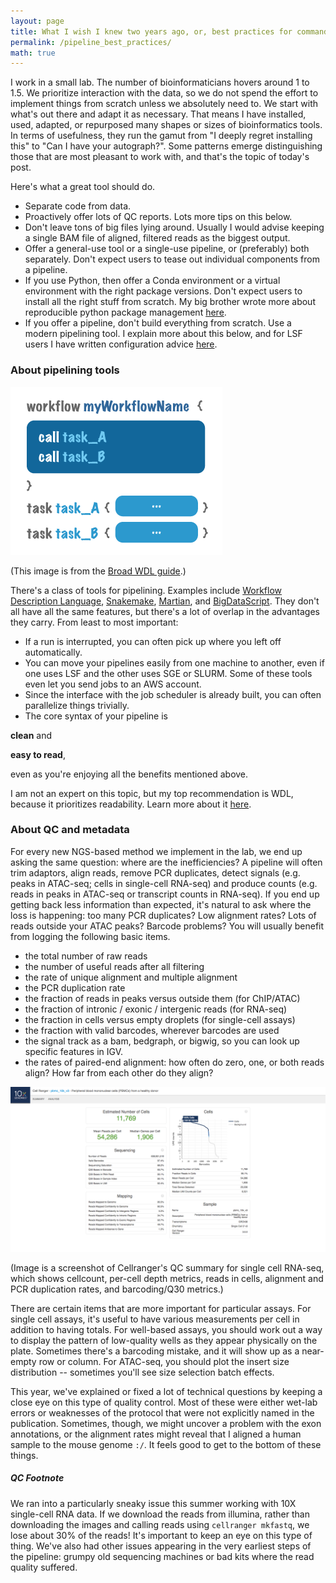 ```yaml
---
layout: page
title: What I wish I knew two years ago, or, best practices for command-line tools in bioinformatics 
permalink: /pipeline_best_practices/
math: true
---
```


I work in a small lab. The number of bioinformaticians hovers around 1 to 1.5. We prioritize interaction with the data, so we do not spend the effort to implement things from scratch unless we absolutely need to. We start with what's out there and adapt it as necessary. That means I have installed, used, adapted, or repurposed many shapes or sizes of bioinformatics tools. In terms of usefulness, they run the gamut from "I deeply regret installing this" to "Can I have your autograph?". Some patterns emerge distinguishing those that are most pleasant to work with, and that's the topic of today's post.

Here's what a great tool should do. 

- Separate code from data.  
- Proactively offer lots of QC reports. Lots more tips on this below.
- Don't leave tons of big files lying around. Usually I would advise keeping a single BAM file of aligned, filtered reads as the biggest output.
- Offer a general-use tool or a single-use pipeline, or (preferably) both separately. Don't expect users to tease out individual components from a pipeline.
- If you use Python, then offer a Conda environment or a virtual environment with the right package versions. Don't expect users to install all the right stuff from scratch. My big brother wrote more about reproducible python package management [here](https://medium.com/knerd/best-practices-for-python-dependency-management-cc8d1913db82).
- If you offer a pipeline, don't build everything from scratch. Use a modern pipelining tool. I explain more about this below, and for LSF users I have written configuration advice [here](https://ekernf01.github.io/pipeline_lsf/).


### About pipelining tools

![WDL syntax](/images/pipeline_WDL-workflow.png)

(This image is from the [Broad WDL guide](https://software.broadinstitute.org/wdl/documentation/structure).)

There's a class of tools for pipelining. Examples include [Workflow Description Language](),  [Snakemake](), [Martian](), and [BigDataScript](). They don't all have all the same features, but there's a lot of overlap in the advantages they carry. From least to most important:

- If a run is interrupted, you can often pick up where you left off automatically. 
- You can move your pipelines easily from one machine to another, even if one uses LSF and the other uses SGE or SLURM. Some of these tools even let you send jobs to an AWS account.
- Since the interface with the job scheduler is already built, you can often parallelize things trivially.
- The core syntax of your pipeline is 

 **clean** and 
 
 **easy to read**, 
 
 even as you're enjoying all the benefits mentioned above. 

I am not an expert on this topic, but my top recommendation is WDL, because it prioritizes readability. Learn more about it [here](https://software.broadinstitute.org/wdl/documentation/quickstart). 

### About QC and metadata

For every new NGS-based method we implement in the lab, we end up asking the same question: where are the inefficiencies? A pipeline will often trim adaptors, align reads, remove PCR duplicates, detect signals (e.g. peaks in ATAC-seq; cells in single-cell RNA-seq) and produce counts (e.g. reads in peaks in ATAC-seq or transcript counts in RNA-seq). If you end up getting back less information than expected, it's natural to ask where the loss is happening: too many PCR duplicates? Low alignment rates? Lots of reads outside your ATAC peaks? Barcode problems? You will usually benefit from logging the following basic items. 

- the total number of raw reads
- the number of useful reads after all filtering
- the rate of unique alignment and multiple alignment
- the PCR duplication rate 
- the fraction of reads in peaks versus outside them (for ChIP/ATAC)
- the fraction of intronic / exonic / intergenic reads (for RNA-seq)
- the fraction in cells versus empty droplets (for single-cell assays)
- the fraction with valid barcodes, wherever barcodes are used
- the signal track as a bam, bedgraph, or bigwig, so you can look up specific features in IGV. 
- the rates of paired-end alignment: how often do zero, one, or both reads align? How far from each other do they align? 

![Cellranger's QC display](/images/pipeline_10x_qc_screenshot.png)

(Image is a screenshot of Cellranger's QC summary for single cell RNA-seq, which shows cellcount, per-cell depth metrics, reads in cells, alignment and PCR duplication rates, and barcoding/Q30 metrics.)
 
There are certain items that are more important for particular assays. For single cell assays, it's useful to have various measurements per cell in addition to having totals. For well-based assays, you should work out a way to display the pattern of low-quality wells as they appear physically on the plate. Sometimes there's a barcoding mistake, and it will show up as a near-empty row or column. For ATAC-seq, you should plot the insert size distribution -- sometimes you'll see size selection batch effects.

This year, we've explained or fixed a lot of technical questions by keeping a close eye on this type of quality control. Most of these were either wet-lab errors or weaknesses of the protocol that were not explicitly named in the publication. Sometimes, though, we might uncover a problem with the exon annotations, or the alignment rates might reveal that I aligned a human sample to the mouse genome `:/`. It feels good to get to the bottom of these things.

##### QC Footnote

We ran into a particularly sneaky issue this summer working with 10X single-cell RNA data. If we download the reads from illumina, rather than downloading the images and calling reads using `cellranger mkfastq`, we lose about 30% of the reads! It's important to keep an eye on this type of thing. We've also had other issues appearing in the very earliest steps of the pipeline: grumpy old sequencing machines or bad kits where the read quality suffered.
